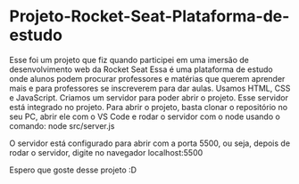 # Projeto-Rocket-Seat-Plataforma-de-estudo
Esse foi um projeto que fiz quando participei em uma imersão de desenvolvimento web da Rocket Seat
Essa é uma plataforma de estudo onde alunos podem procurar professores e matérias que querem aprender mais
e para professores se inscreverem para dar aulas.
Usamos HTML, CSS e JavaScript.
Criamos um servidor para poder abrir o projeto. Esse servidor está integrado no projeto.
Para abrir o projeto, basta clonar o repositório no seu PC, abrir ele com o VS Code e rodar o servidor com o node usando o comando:
node src/server.js

O servidor está configurado para abrir com a porta 5500, ou seja, depois de rodar o servidor, digite no navegador localhost:5500

Espero que goste desse projeto :D
